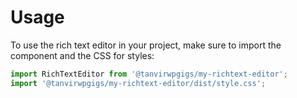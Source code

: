 # Usage

To use the rich text editor in your project, make sure to import the component and the CSS for styles:

```jsx
import RichTextEditor from '@tanvirwpgigs/my-richtext-editor';
import '@tanvirwpgigs/my-richtext-editor/dist/style.css';
